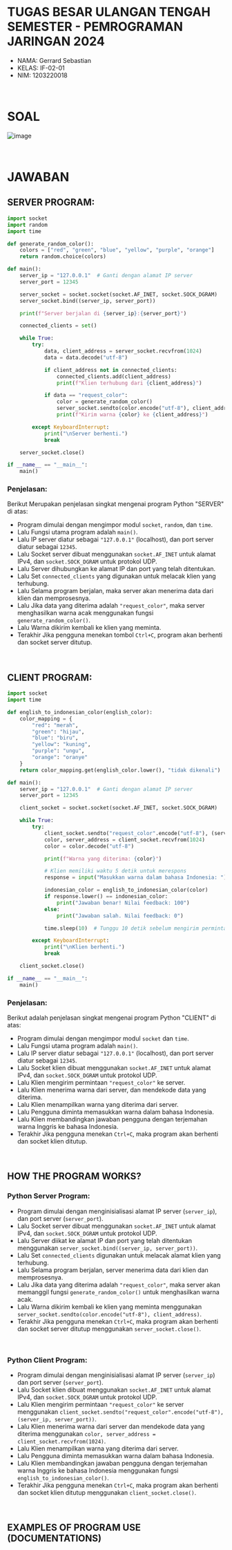 # TUGAS BESAR ULANGAN TENGAH SEMESTER - PEMROGRAMAN JARINGAN 2024
- NAMA: Gerrard Sebastian
- KELAS: IF-02-01
- NIM: 1203220018

<br>

# SOAL
![image](https://github.com/gerrardgs/Python-Heritage/assets/114888829/33032c93-3cee-4882-9286-3038d47270bd)

<br>

# JAWABAN
## SERVER PROGRAM:
```python
import socket
import random
import time

def generate_random_color():
    colors = ["red", "green", "blue", "yellow", "purple", "orange"]
    return random.choice(colors)

def main():
    server_ip = "127.0.0.1"  # Ganti dengan alamat IP server
    server_port = 12345

    server_socket = socket.socket(socket.AF_INET, socket.SOCK_DGRAM)
    server_socket.bind((server_ip, server_port))

    print(f"Server berjalan di {server_ip}:{server_port}")

    connected_clients = set()

    while True:
        try:
            data, client_address = server_socket.recvfrom(1024)
            data = data.decode("utf-8")

            if client_address not in connected_clients:
                connected_clients.add(client_address)
                print(f"Klien terhubung dari {client_address}")

            if data == "request_color":
                color = generate_random_color()
                server_socket.sendto(color.encode("utf-8"), client_address)
                print(f"Kirim warna {color} ke {client_address}")

        except KeyboardInterrupt:
            print("\nServer berhenti.")
            break

    server_socket.close()

if __name__ == "__main__":
    main()

```
### Penjelasan:
Berikut Merupakan penjelasan singkat mengenai program Python "SERVER" di atas:
- Program dimulai dengan mengimpor modul `socket`, `random`, dan `time`.
- Lalu Fungsi utama program adalah `main()`.
- Lalu IP server diatur sebagai `"127.0.0.1"` (localhost), dan port server diatur sebagai `12345`.
- Lalu Socket server dibuat menggunakan `socket.AF_INET` untuk alamat IPv4, dan `socket.SOCK_DGRAM` untuk protokol UDP.
- Lalu Server dihubungkan ke alamat IP dan port yang telah ditentukan.
- Lalu Set `connected_clients` yang digunakan untuk melacak klien yang terhubung.
- Lalu Selama program berjalan, maka server akan menerima data dari klien dan memprosesnya.
- Lalu Jika data yang diterima adalah `"request_color"`, maka server menghasilkan warna acak menggunakan fungsi `generate_random_color()`.
- Lalu Warna dikirim kembali ke klien yang meminta.
- Terakhir Jika pengguna menekan tombol `Ctrl+C`, program akan berhenti dan socket server ditutup.

<br>

## CLIENT PROGRAM:
```python
import socket
import time

def english_to_indonesian_color(english_color):
    color_mapping = {
        "red": "merah",
        "green": "hijau",
        "blue": "biru",
        "yellow": "kuning",
        "purple": "ungu",
        "orange": "oranye"
    }
    return color_mapping.get(english_color.lower(), "tidak dikenali")

def main():
    server_ip = "127.0.0.1"  # Ganti dengan alamat IP server
    server_port = 12345

    client_socket = socket.socket(socket.AF_INET, socket.SOCK_DGRAM)

    while True:
        try:
            client_socket.sendto("request_color".encode("utf-8"), (server_ip, server_port))
            color, server_address = client_socket.recvfrom(1024)
            color = color.decode("utf-8")

            print(f"Warna yang diterima: {color}")

            # Klien memiliki waktu 5 detik untuk merespons
            response = input("Masukkan warna dalam bahasa Indonesia: ")

            indonesian_color = english_to_indonesian_color(color)
            if response.lower() == indonesian_color:
                print("Jawaban benar! Nilai feedback: 100")
            else:
                print("Jawaban salah. Nilai feedback: 0")

            time.sleep(10)  # Tunggu 10 detik sebelum mengirim permintaan lagi

        except KeyboardInterrupt:
            print("\nKlien berhenti.")
            break

    client_socket.close()

if __name__ == "__main__":
    main()

```
### Penjelasan:
Berikut adalah penjelasan singkat mengenai program Python "CLIENT" di atas:
- Program dimulai dengan mengimpor modul `socket` dan `time`.
- Lalu Fungsi utama program adalah `main()`.
- Lalu IP server diatur sebagai `"127.0.0.1"` (localhost), dan port server diatur sebagai `12345`.
- Lalu Socket klien dibuat menggunakan `socket.AF_INET` untuk alamat IPv4, dan `socket.SOCK_DGRAM` untuk protokol UDP.
- Lalu Klien mengirim permintaan `"request_color"` ke server.
- Lalu Klien menerima warna dari server, dan mendekode data yang diterima.
- Lalu Klien menampilkan warna yang diterima dari server.
- Lalu Pengguna diminta memasukkan warna dalam bahasa Indonesia.
- Lalu Klien membandingkan jawaban pengguna dengan terjemahan warna Inggris ke bahasa Indonesia.
- Terakhir Jika pengguna menekan `Ctrl+C`, maka program akan berhenti dan socket klien ditutup.

<br>

## HOW THE PROGRAM WORKS?
### Python Server Program:
- Program dimulai dengan menginisialisasi alamat IP server (`server_ip`), dan port server (`server_port`).
- Lalu Socket server dibuat menggunakan `socket.AF_INET` untuk alamat IPv4, dan `socket.SOCK_DGRAM` untuk protokol UDP.
- Lalu Server diikat ke alamat IP dan port yang telah ditentukan menggunakan `server_socket.bind((server_ip, server_port))`.
- Lalu Set `connected_clients` digunakan untuk melacak alamat klien yang terhubung.
- Lalu Selama program berjalan, server menerima data dari klien dan memprosesnya.
- Lalu Jika data yang diterima adalah `"request_color"`, maka server akan memanggil fungsi `generate_random_color()` untuk menghasilkan warna acak.
- Lalu Warna dikirim kembali ke klien yang meminta menggunakan `server_socket.sendto(color.encode("utf-8"), client_address)`.
- Terakhir Jika pengguna menekan `Ctrl+C`, maka program akan berhenti dan socket server ditutup menggunakan `server_socket.close()`.

<br>

### Python Client Program:
- Program dimulai dengan menginisialisasi alamat IP server (`server_ip`) dan port server (`server_port`).
- Lalu Socket klien dibuat menggunakan `socket.AF_INET` untuk alamat IPv4, dan `socket.SOCK_DGRAM` untuk protokol UDP.
- Lalu Klien mengirim permintaan `"request_color"` ke server menggunakan `client_socket.sendto("request_color".encode("utf-8"), (server_ip, server_port))`.
- Lalu Klien menerima warna dari server dan mendekode data yang diterima menggunakan `color, server_address = client_socket.recvfrom(1024)`.
- Lalu Klien menampilkan warna yang diterima dari server.
- Lalu Pengguna diminta memasukkan warna dalam bahasa Indonesia.
- Lalu Klien membandingkan jawaban pengguna dengan terjemahan warna Inggris ke bahasa Indonesia menggunakan fungsi `english_to_indonesian_color()`.
- Terakhir Jika pengguna menekan `Ctrl+C`, maka program akan berhenti dan socket klien ditutup menggunakan `client_socket.close()`.

<br>

## EXAMPLES OF PROGRAM USE (DOCUMENTATIONS)
